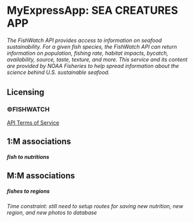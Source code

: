 # MyExpressApp: SEA CREATURES APP
###### The FishWatch API provides access to information on seafood sustainability. For a given fish species, the FishWatch API can return information on population, fishing rate, habitat impacts, bycatch, availability, source, taste, texture, and more. This service and its content are provided by NOAA Fisheries to help spread information about the science behind U.S. sustainable seafood.

## Licensing
### ©FISHWATCH

[API Terms of Service](https://www.fishwatch.gov/api-tos)

## 1:M associations 
##### fish to nutritions

## M:M associations
##### fishes to regions

###### Time constraint: still need to setup routes for saving new nutrition, new region, and new photos to database
